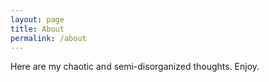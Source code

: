 ```yaml
---
layout: page
title: About
permalink: /about
---
```


Here are my chaotic and semi-disorganized thoughts. Enjoy. 
